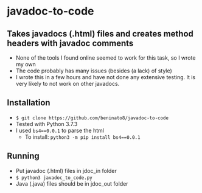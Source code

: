 # javadoc-to-code

## Takes javadocs (.html) files and creates method headers with javadoc comments

 - None of the tools I found online seemed to work for this task, so I wrote my own
 - The code probably has many issues (besides (a lack) of style)
 - I wrote this in a few hours and have not done any extensive testing. It is very likely to not work on other javadocs.

## Installation

 - `$ git clone https://github.com/beninato8/javadoc-to-code`
 - Tested with Python 3.7.3
 - I used `bs4==0.0.1` to parse the html
   - To install: `python3 -m pip install bs4==0.0.1`

## Running

 - Put javadoc (.html) files in jdoc_in folder
 - `$ python3 javadoc_to_code.py`
 - Java (.java) files should be in jdoc_out folder